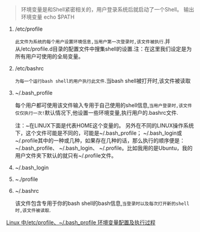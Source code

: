 

> 环境变量是和Shell紧密相关的，用户登录系统后就启动了一个Shell。
  输出环境变量 echo $PATH

1. /etc/profile

     `此文件为系统的每个用户设置环境信息,当用户第一次登录时,该文件被执行`.并从/etc/profile.d目录的配置文件中搜集shell的设置.注：在这里我们设定是为所有用户可使用的全局变量。


2. /etc/bashrc

      `为每一个运行bash shell的用户执行此文件`.当bash shell被打开时,该文件被读取


3. ~/.bash_profile

      每个用户都可使用该文件输入专用于自己使用的shell信息,`当用户登录时,该文件仅仅执行一次!`默认情况下,他设置一些环境变量,执行用户的.bashrc文件.
       
      注：~在LINUX下面是代表HOME这个变量的。
      另外在不同的LINUX操作系统下，这个文件可能是不同的，可能是~/.bash_profile； ~/.bash_login或 ~/.profile其中的一种或几种，如果存在几种的话，那么执行的顺序便是：~/.bash_profile、 ~/.bash_login、 ~/.profile。比如我用的是Ubuntu，我的用户文件夹下默认的就只有~/.profile文件。


4. ~/.bash_login

5. ~./profile



6. ~/.bashrc
      
      该文件包含专用于你的bash shell的bash信息,`当登录时以及每次打开新的shell时,该文件被读取`.


[Linux 中/etc/profile、~/.bash_profile 环境变量配置及执行过程][1]

[1]:https://blog.csdn.net/hnoysz/article/details/78666272